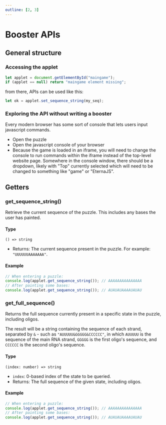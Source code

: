 ```yaml
---
outline: [2, 3]
---
```


# Booster APIs

## General structure

### Accessing the applet

```js
let applet = document.getElementById("maingame");
if (applet == null) return "maingame element missing";
```

from there, APIs can be used like this:

```js
let ok = applet.set_sequence_string(my_seq);
```

### Exploring the API without writing a booster

Every modern browser has some sort of console that lets users input javascript commands.

- Open the puzzle
- Open the javascript console of your browser
- Because the game is loaded in an iframe, you will need to change the console to run commands within the iframe instead of the top-level website page. Somewhere in the console window, there should be a dropdown, likely with "Top" currently selected which will need to be changed to something like "game" or "EternaJS".

## Getters

### get_sequence_string()

Retrieve the current sequence of the puzzle. This includes any bases the user has painted.

#### Type

`() => string`

- Returns: The current sequence present in the puzzle. For example: `"UUUUUUAAAAAAA"`.

#### Example

```js
// When entering a puzzle:
console.log(applet.get_sequence_string()); // AAAAAAAAAAAAAAA
// After painting some bases:
console.log(applet.get_sequence_string()); // AUAUAUAAAAUAUAU
```

### get_full_sequence()

Returns the full sequence currently present in a specific state in the puzzle, including oligos.

The result will be a string containing the sequence of each strand, separated by `&` - such as `"AUUUUU&GGGGG&CCCCCC"`, in which `AUUUUU` is the sequence of the main RNA strand, `GGGGG` is the first oligo's sequence, and `CCCCCC` is the second oligo's sequence.

#### Type

`(index: number) => string`

- `index`: 0-based index of the state to be queried.
- Returns: The full sequence of the given state, including oligos.

#### Example

```js
// When entering a puzzle:
console.log(applet.get_sequence_string()); // AAAAAAAAAAAAAAA
// After painting some bases:
console.log(applet.get_sequence_string()); // AUAUAUAAAAUAUAU
```
